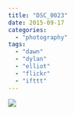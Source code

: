 ```yaml
---
title: "DSC_0023"
date: 2015-09-17
categories: 
  - "photography"
tags: 
  - "dawn"
  - "dylan"
  - "elliot"
  - "flickr"
  - "ifttt"
---
```


![](https://farm6.staticflickr.com/5751/21455134946_89d0b176a6_b.jpg)
